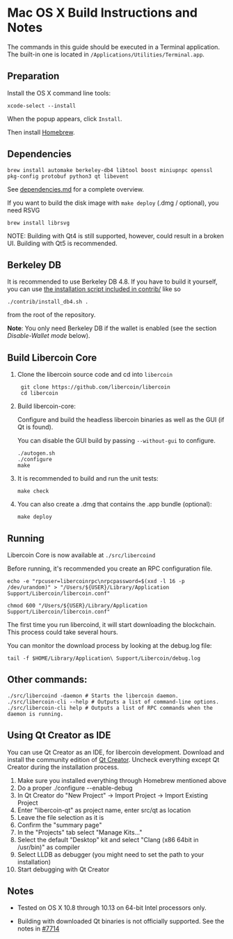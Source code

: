 Mac OS X Build Instructions and Notes
====================================
The commands in this guide should be executed in a Terminal application.
The built-in one is located in `/Applications/Utilities/Terminal.app`.

Preparation
-----------
Install the OS X command line tools:

`xcode-select --install`

When the popup appears, click `Install`.

Then install [Homebrew](https://brew.sh).

Dependencies
----------------------

    brew install automake berkeley-db4 libtool boost miniupnpc openssl pkg-config protobuf python3 qt libevent

See [dependencies.md](dependencies.md) for a complete overview.

If you want to build the disk image with `make deploy` (.dmg / optional), you need RSVG

    brew install librsvg

NOTE: Building with Qt4 is still supported, however, could result in a broken UI. Building with Qt5 is recommended.

Berkeley DB
-----------
It is recommended to use Berkeley DB 4.8. If you have to build it yourself,
you can use [the installation script included in contrib/](/contrib/install_db4.sh)
like so

```shell
./contrib/install_db4.sh .
```

from the root of the repository.

**Note**: You only need Berkeley DB if the wallet is enabled (see the section *Disable-Wallet mode* below).

Build Libercoin Core
------------------------

1. Clone the libercoin source code and cd into `libercoin`

        git clone https://github.com/libercoin/libercoin
        cd libercoin

2.  Build libercoin-core:

    Configure and build the headless libercoin binaries as well as the GUI (if Qt is found).

    You can disable the GUI build by passing `--without-gui` to configure.

        ./autogen.sh
        ./configure
        make

3.  It is recommended to build and run the unit tests:

        make check

4.  You can also create a .dmg that contains the .app bundle (optional):

        make deploy

Running
-------

Libercoin Core is now available at `./src/libercoind`

Before running, it's recommended you create an RPC configuration file.

    echo -e "rpcuser=libercoinrpc\nrpcpassword=$(xxd -l 16 -p /dev/urandom)" > "/Users/${USER}/Library/Application Support/Libercoin/libercoin.conf"

    chmod 600 "/Users/${USER}/Library/Application Support/Libercoin/libercoin.conf"

The first time you run libercoind, it will start downloading the blockchain. This process could take several hours.

You can monitor the download process by looking at the debug.log file:

    tail -f $HOME/Library/Application\ Support/Libercoin/debug.log

Other commands:
-------

    ./src/libercoind -daemon # Starts the libercoin daemon.
    ./src/libercoin-cli --help # Outputs a list of command-line options.
    ./src/libercoin-cli help # Outputs a list of RPC commands when the daemon is running.

Using Qt Creator as IDE
------------------------
You can use Qt Creator as an IDE, for libercoin development.
Download and install the community edition of [Qt Creator](https://www.qt.io/download/).
Uncheck everything except Qt Creator during the installation process.

1. Make sure you installed everything through Homebrew mentioned above
2. Do a proper ./configure --enable-debug
3. In Qt Creator do "New Project" -> Import Project -> Import Existing Project
4. Enter "libercoin-qt" as project name, enter src/qt as location
5. Leave the file selection as it is
6. Confirm the "summary page"
7. In the "Projects" tab select "Manage Kits..."
8. Select the default "Desktop" kit and select "Clang (x86 64bit in /usr/bin)" as compiler
9. Select LLDB as debugger (you might need to set the path to your installation)
10. Start debugging with Qt Creator

Notes
-----

* Tested on OS X 10.8 through 10.13 on 64-bit Intel processors only.

* Building with downloaded Qt binaries is not officially supported. See the notes in [#7714](https://github.com/libercoin/libercoin/issues/7714)
